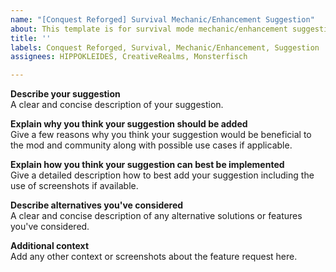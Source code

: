 ```yaml
---
name: "[Conquest Reforged] Survival Mechanic/Enhancement Suggestion"
about: This template is for survival mode mechanic/enhancement suggestions to Conquest Reforged.
title: ''
labels: Conquest Reforged, Survival, Mechanic/Enhancement, Suggestion
assignees: HIPPOKLEIDES, CreativeRealms, Monsterfisch

---
```


**Describe your suggestion**    
A clear and concise description of your suggestion.

**Explain why you think your suggestion should be added**    
Give a few reasons why you think your suggestion would be beneficial to the mod and community along with possible use cases if applicable.

**Explain how you think your suggestion can best be implemented**    
Give a detailed description how to best add your suggestion including the use of screenshots if available.

**Describe alternatives you've considered**    
A clear and concise description of any alternative solutions or features you've considered.

**Additional context**    
Add any other context or screenshots about the feature request here.
